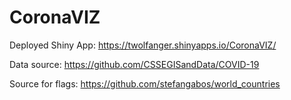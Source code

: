 # CoronaVIZ

Deployed Shiny App: https://twolfanger.shinyapps.io/CoronaVIZ/

Data source: https://github.com/CSSEGISandData/COVID-19

Source for flags: https://github.com/stefangabos/world_countries
